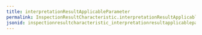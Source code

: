 ```yaml
---
title: interpretationResultApplicableParameter
permalink: InspectionResultCharacteristic.interpretationResultApplicableParameter.html
jsonid: inspectionresultcharacteristic_interpretationresultapplicableparameter
---
```


